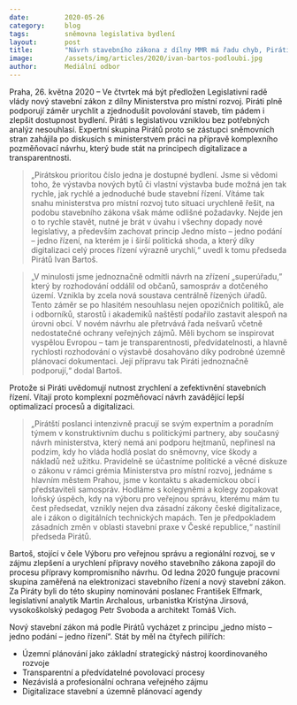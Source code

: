 ```yaml
---
date:         2020-05-26
category:     blog
tags:         sněmovna legislativa bydlení
layout:       post
title:        "Návrh stavebního zákona z dílny MMR má řadu chyb, Piráti chystají nápravu. Musíme zajistit dostupnost bydlení, říká předseda Bartoš"
image:        /assets/img/articles/2020/ivan-bartos-podloubi.jpg
author:       Mediální odbor
---  
```




Praha, 26. května 2020 – Ve čtvrtek má být předložen Legislativní radě vlády nový stavební zákon z dílny Ministerstva pro místní rozvoj. Piráti plně podporují záměr urychlit a zjednodušit povolování staveb, tím pádem i zlepšit dostupnost bydlení. Piráti s legislativou vzniklou bez potřebných analýz nesouhlasí. Expertní skupina Pirátů proto se zástupci sněmovních stran zahájila po diskusích s ministerstvem práci na přípravě komplexního pozměňovací návrhu, který bude stát na principech digitalizace a transparentnosti. 

> „Pirátskou prioritou číslo jedna je dostupné bydlení. Jsme si vědomi toho, že výstavba nových bytů či vlastní výstavba bude možná jen tak rychle, jak rychlé a jednoduché bude stavební řízení. Vítáme tak snahu ministerstva pro místní rozvoj tuto situaci urychleně řešit, na podobu stavebního zákona však máme odlišné požadavky. Nejde jen o to rychle stavět, nutné je brát v úvahu i všechny dopady nové legislativy, a především zachovat princip Jedno místo – jedno podání – jedno řízení, na kterém je i širší politická shoda, a který díky digitalizaci celý proces řízení výrazně urychlí,“ uvedl k tomu předseda Pirátů Ivan Bartoš.

> „V minulosti jsme jednoznačně odmítli návrh na zřízení „superúřadu,” který by rozhodování oddálil od občanů, samospráv a dotčeného území. Vznikla by zcela nová soustava centrálně řízených úřadů. Tento záměr se po hlasitém nesouhlasu nejen opozičních politiků, ale i odborníků, starostů i akademiků naštěstí podařilo zastavit alespoň na úrovni obcí. V novém návrhu ale přetrvává řada nešvarů včetně nedostatečné ochrany veřejných zájmů. Měli bychom se inspirovat vyspělou Evropou – tam je transparentnosti, předvídatelnosti, a hlavně rychlosti rozhodování o výstavbě dosahováno díky podrobné územně plánovací dokumentaci. Její přípravu tak Piráti jednoznačně podporují,“ dodal Bartoš.

Protože si Piráti uvědomují nutnost zrychlení a zefektivnění stavebních řízení. Vítají proto komplexní pozměňovací návrh zavádějící lepší optimalizací procesů a digitalizaci. 

> „Pirátští poslanci intenzivně pracují se svým expertním a poradním týmem v konstruktivním duchu s politickými partnery, aby současný návrh ministerstva, který nemá ani podporu hejtmanů, nepřinesl na podzim, kdy ho vláda hodlá poslat do sněmovny, více škody a nákladů než užitku. Pravidelně se účastníme politické a věcné diskuze o zákonu v rámci grémia Ministerstva pro místní rozvoj, jednáme s hlavním městem Prahou, jsme v kontaktu s akademickou obcí i představiteli samospráv. Hodláme s kolegyněmi a kolegy zopakovat loňský úspěch, kdy na výboru pro veřejnou správu, kterému mám tu čest předsedat, vznikly nejen dva zásadní zákony české digitalizace, ale i zákon o digitálních technických mapách. Ten je předpokladem zásadních změn v oblasti stavební praxe v České republice,“ nastínil předseda Pirátů.

Bartoš, stojící v čele Výboru pro veřejnou správu a regionální rozvoj, se v zájmu zlepšení a urychlení přípravy nového stavebního zákona zapojil do procesu přípravy kompromisního návrhu. Od ledna 2020 funguje pracovní skupina zaměřená na elektronizaci stavebního řízení a nový stavební zákon. Za Piráty byli do této skupiny nominováni poslanec František Elfmark, legislativní analytik Martin Archalous, urbanistka Kristýna Jirsová, vysokoškolský pedagog Petr Svoboda a architekt Tomáš Vích.

Nový stavební zákon má podle Pirátů vycházet z principu „jedno místo – jedno podání – jedno řízení“. Stát by měl na čtyřech pilířích:

* Územní plánování jako základní strategický nástroj koordinovaného rozvoje
* Transparentní a předvídatelné povolovací procesy
* Nezávislá a profesionální ochrana veřejného zájmu
* Digitalizace stavební a územně plánovací agendy
